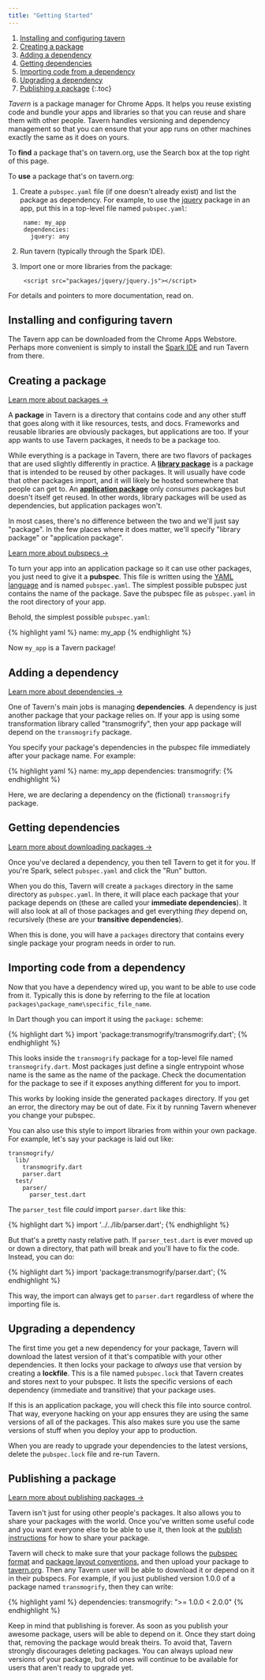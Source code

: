 ```yaml
---
title: "Getting Started"
---
```


1. [Installing and configuring tavern](#installing-and-configuring-pub)
1. [Creating a package](#creating-a-package)
1. [Adding a dependency](#adding-a-dependency)
1. [Getting dependencies](#getting-dependencies)
1. [Importing code from a dependency](#importing-code-from-a-dependency)
1. [Upgrading a dependency](#upgrading-a-dependency)
1. [Publishing a package](#publishing-a-package)
{:.toc}

*Tavern* is a package manager for Chrome Apps. It helps you reuse existing code
and bundle your apps and libraries so that you can reuse and share them
with other people. Tavern handles versioning and dependency management so that
you can ensure that your app runs on other machines exactly the same as it does
on yours.

To **find** a package that's on tavern.org,
use the Search box at the top right of this page.

To **use** a package that's on tavern.org:

1. Create a `pubspec.yaml` file
   (if one doesn't already exist)
   and list the package as dependency.
   For example, to use the [jquery](/packages/jquery) package
   in an app, put this in a top-level file named `pubspec.yaml`:

        name: my_app
        dependencies:
          jquery: any

1. Run tavern (typically through the Spark IDE).

1. Import one or more libraries from the package:

        <script src="packages/jquery/jquery.js"></script>

For details and pointers to more documentation, read on.

## Installing and configuring tavern

The Tavern app can be downloaded from the Chrome Apps Webstore. Perhaps more
convenient is simply to install the
[Spark IDE](https://github.com/dart-lang/spark) and run Tavern from there.

## Creating a package

<div class="learn-more">
  <a href="/doc/package-layout.html">
    Learn more about packages &rarr;
  </a>
</div>

A **package** in Tavern is a directory that contains code and any other stuff
that goes along with it like resources, tests, and docs. Frameworks and
reusable libraries are obviously packages, but applications are too. If your
app wants to use Tavern packages, it needs to be a package too.

While everything is a package in Tavern, there are two flavors of packages that
are used slightly differently in practice. A [**library
package**](glossary.html#library-package) is a package that is intended to be
reused by other packages. It will usually have code that other packages import,
and it will likely be hosted somewhere that people can get to. An [**application
package**](glossary.html#application-package) only *consumes* packages but
doesn't itself get reused. In other words, library packages will be used as
dependencies, but application packages won't.

In most cases, there's no difference between the two and we'll just say
"package". In the few places where it does matter, we'll specify "library
package" or "application package".

<div class="learn-more">
  <a href="/doc/pubspec.html">
    Learn more about pubspecs &rarr;
  </a>
</div>

To turn your app into an application package so it can use other packages, you
just need to give it a **pubspec**. This file is written using the
[YAML language](http://yaml.org) and is named `pubspec.yaml`. The simplest
possible pubspec just contains the name of the package. Save the pubspec file as
`pubspec.yaml` in the root directory of your app.

Behold, the simplest possible `pubspec.yaml`:

{% highlight yaml %}
name: my_app
{% endhighlight %}

Now `my_app` is a Tavern package!

## Adding a dependency

<div class="learn-more">
  <a href="/doc/dependencies.html">
    Learn more about dependencies &rarr;
  </a>
</div>

One of Tavern's main jobs is managing **dependencies**. A dependency is just
another package that your package relies on. If your app is using some
transformation library called "transmogrify", then your app package will depend
on the `transmogrify` package.

You specify your package's dependencies in the pubspec file immediately after
your package name. For example:

{% highlight yaml %}
name: my_app
dependencies:
  transmogrify:
{% endhighlight %}

Here, we are declaring a dependency on the (fictional) `transmogrify` package.

## Getting dependencies

<div class="learn-more">
  <a href="/doc/pub-get.html">
    Learn more about downloading packages &rarr;
  </a>
</div>

Once you've declared a dependency, you then tell Tavern to get it for you. If
you're Spark, select `pubspec.yaml` and click the "Run" button.

When you do this, Tavern will create a `packages` directory in the same
directory as `pubspec.yaml`. In there, it will place each package that your
package depends on (these are called your **immediate dependencies**). It will
also look at all of those packages and get everything *they* depend on,
recursively (these are your **transitive dependencies**).

When this is done, you will have a `packages` directory that contains every
single package your program needs in order to run.

## Importing code from a dependency

Now that you have a dependency wired up, you want to be able to use code from
it. Typically this is done by referring to the file at location
`packages\package_name\specific_file_name`.

In Dart though you can import it using the `package:` scheme:

{% highlight dart %}
import 'package:transmogrify/transmogrify.dart';
{% endhighlight %}

This looks inside the `transmogrify` package for a top-level file named
`transmogrify.dart`. Most packages just define a single entrypoint whose name
is the same as the name of the package. Check the documentation for the package
to see if it exposes anything different for you to import.

<aside class="alert alert-info">
This works by looking inside the generated <tt>packages</tt> directory. If you
get an error, the directory may be out of date. Fix it by running
Tavern whenever you change your pubspec.
</aside>

You can also use this style to import libraries from within your own package.
For example, let's say your package is laid out like:

    transmogrify/
      lib/
        transmogrify.dart
        parser.dart
      test/
        parser/
          parser_test.dart

The `parser_test` file *could* import `parser.dart` like this:

{% highlight dart %}
import '../../lib/parser.dart';
{% endhighlight %}

But that's a pretty nasty relative path. If `parser_test.dart` is ever moved
up or down a directory, that path will break and you'll have to fix the code.
Instead, you can do:

{% highlight dart %}
import 'package:transmogrify/parser.dart';
{% endhighlight %}

This way, the import can always get to `parser.dart` regardless of where the
importing file is.

## Upgrading a dependency

The first time you get a new dependency for your package, Tavern will download
the latest version of it that's compatible with your other dependencies. It then
locks your package to *always* use that version by creating a **lockfile**.
This is a file named `pubspec.lock` that Tavern creates and stores next to your
pubspec. It lists the specific versions of each dependency (immediate and
transitive) that your package uses.

If this is an application package, you will check this file into source control.
That way, everyone hacking on your app ensures they are using the same versions
of all of the packages. This also makes sure you use the same versions of stuff
when you deploy your app to production.

When you are ready to upgrade your dependencies to the latest versions, delete
the `pubspec.lock` file and re-run Tavern.

## Publishing a package

<div class="learn-more">
  <a href="/doc/pub-lish.html">
  Learn more about publishing packages &rarr;
  </a>
</div>

Tavern isn't just for using other people's packages. It also allows you to share
your packages with the world. Once you've written some useful code and you want
everyone else to be able to use it, then look at the
[publish instructions](/doc/pub-lish.html) for how to share your package.

Tavern will check to make sure that your package follows the [pubspec
format](pubspec.html) and [package layout conventions](package-layout.html), and
then upload your package to [tavern.org](http://tavern.org). Then
any Tavern user will be able to download it or depend on it in their pubspecs.
For example, if you just published version 1.0.0 of a package named
`transmogrify`, then they can write:

{% highlight yaml %}
dependencies:
  transmogrify: ">= 1.0.0 < 2.0.0"
{% endhighlight %}

Keep in mind that publishing is forever. As soon as you publish your awesome
package, users will be able to depend on it. Once they start doing that,
removing the package would break theirs. To avoid that, Tavern strongly
discourages deleting packages. You can always upload new versions of your
package, but old ones will continue to be available for users that aren't ready
to upgrade yet.
